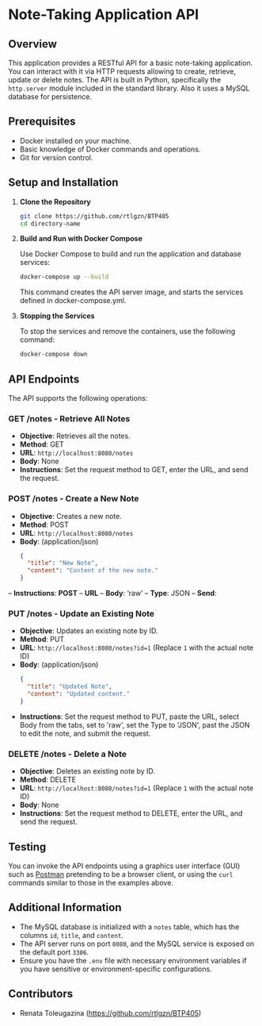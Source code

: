 # Note-Taking Application API

## Overview
 This application provides a RESTful API for a basic note-taking application. You can interact with it via HTTP requests allowing to create, retrieve, update or delete notes. The API is built in Python, specifically the `http.server` module included in the standard library. Also it uses a MySQL database for persistence.

## Prerequisites
- Docker installed on your machine.
- Basic knowledge of Docker commands and operations.
- Git for version control.

## Setup and Installation
1. **Clone the Repository**
    ```bash
    git clone https://github.com/rtlgzn/BTP405
    cd directory-name
    ```

2. **Build and Run with Docker Compose**

    Use Docker Compose to build and run the application and database services:
    ```bash
    docker-compose up --build
    ```

    This command creates the API server image, and starts the services defined in docker-compose.yml.

3. **Stopping the Services**

    To stop the services and remove the containers, use the following command:
    ```bash
    docker-compose down
    ```

## API Endpoints

The API supports the following operations:

### GET /notes - Retrieve All Notes
- **Objective**: Retrieves all the notes.
- **Method**: GET
- **URL**: `http://localhost:8080/notes`
- **Body**: None
- **Instructions**: Set the request method to GET, enter the URL, and send the request.

### POST /notes - Create a New Note
- **Objective**: Creates a new note.
- **Method**: POST
- **URL**: `http://localhost:8080/notes`
- **Body**: (application/json)
    ```json
    {
      "title": "New Note",
      "content": "Content of the new note."
    }
    ```
 – **Instructions**: **POST** – **URL** – **Body**: ‘raw’ – **Type**: JSON – **Send**:

### PUT /notes - Update an Existing Note
- **Objective**: Updates an existing note by ID.
- **Method**: PUT
- **URL**: `http://localhost:8080/notes?id=1` (Replace `1` with the actual note ID)
- **Body**: (application/json)
    ```json
    {
      "title": "Updated Note",
      "content": "Updated content."
    }
    ```
- **Instructions**: Set the request method to PUT, paste the URL, select Body from the tabs, set to 'raw', set the Type to 'JSON', past the JSON to edit the note, and submit the request.

### DELETE /notes - Delete a Note
- **Objective**: Deletes an existing note by ID.
- **Method**: DELETE
- **URL**: `http://localhost:8080/notes?id=1` (Replace `1` with the actual note ID)
- **Body**: None
- **Instructions**: Set the request method to DELETE, enter the URL, and send the request.

## Testing

 You can invoke the API endpoints using a graphics user interface (GUI) such as [Postman](https://www.postman.com/) pretending to be a browser client, or using the `curl` commands similar to those in the examples above.

## Additional Information

- The MySQL database is initialized with a `notes` table, which has the columns `id`, `title`, and `content`.
- The API server runs on port `8080`, and the MySQL service is exposed on the default port `3306`.
- Ensure you have the `.env` file with necessary environment variables if you have sensitive or environment-specific configurations.

## Contributors

- Renata Toleugazina (https://github.com/rtlgzn/BTP405)